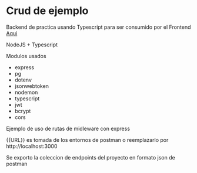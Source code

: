 # Crud de ejemplo

Backend de practica usando Typescript para ser consumido por el Frontend [Aqui](https://github.com/eaaldark/experimental-test-frontend) 

NodeJS + Typescript

Modulos usados
* express
* pg
* dotenv
* jsonwebtoken
* nodemon
* typescript
* jwt
* bcrypt
* cors

Ejemplo de uso de rutas de midleware con express

{{URL}} es tomada de los entornos de postman o reemplazarlo por http://localhost:3000

Se exporto la coleccion de endpoints del proyecto en formato json de postman